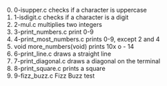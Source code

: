 0. 0-isupper.c checks if a character is uppercase
1. 1-isdigit.c checks if a character is a digit
2. 2-mul.c multiplies two integers
3. 3-print_numbers.c print 0-9
4. 4-print_most_numbers.c prints 0-9, except 2 and 4
5. void more_numbers(void) prints 10x o - 14
6. 6-print_line.c draws a straight line
7. 7-print_diagonal.c draws a diagonal on the terminal
8. 8-print_square.c prints a square
9. 9-fizz_buzz.c Fizz Buzz test
